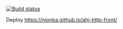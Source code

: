 [![Build status](https://ci.appveyor.com/api/projects/status/rw6p36s0503dn493?svg=true)](https://ci.appveyor.com/project/nionka/ahj-http-front)

Deploy https://nionka.github.io/ahj-http-front/
